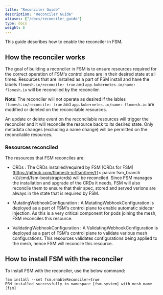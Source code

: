 ```yaml
---
title: "Reconciler Guide"
description: "Reconciler Guide"
aliases: ["/docs/reconciler_guide"]
type: docs
weight: 8
---
```


This guide describes how to enable the reconciler in FSM.

## How the reconciler works

The goal of building a reconciler in FSM is to ensure resources required for the correct operation of FSM's control plane are in their desired state at all times. Resources that are installed as a part of FSM install and have the labels `flomesh.io/reconcile: true` and `app.kubernetes.io/name: flomesh.io` will be reconciled by the reconciler.

**Note**: The reconciler will not operate as desired if the lables `flomesh.io/reconcile: true` and `app.kubernetes.io/name: flomesh.io` are modified or deleted on the reconcilable resources.

An update or delete event on the reconcilable resources will trigger the reconciler and it will reconcile the resource back to its desired state. Only metadata changes (excluding a name change) will be permitted on the reconcilable resources.

### Resources reconciled

The resources that FSM reconciles are:

- CRDs : The CRDs installed/required by FSM [CRDs for FSM](https://github.com/flomesh-io/fsm/tree/{{< param fsm_branch >}}/cmd/fsm-bootstrap/crds) will be reconciled. Since FSM manages the installation and upgrade of the CRDs it needs, FSM will also reconcile them to ensure that their spec, stored and served verions are always in the state that is required by FSM.

- MutatingWebhookConfiguration : A MutatingWebhookConfiguration is deployed as a part of FSM's control plane to enable automatic sidecar injection. As this is a very critical component for pods joining the mesh, FSM reconciles this resource.

- ValidatingWebhookConfiguration : A ValidatingWebhookConfiguration is deployed as a part of FSM's control plane to validate various mesh configurations. This resources validates configurations being applied to the mesh, hence FSM will reconcile this resource.


## How to install FSM with the reconciler

To install FSM with the reconciler, use the below command:

```console
fsm install --set fsm.enableReconciler=true
FSM installed successfully in namespace [fsm-system] with mesh name [fsm]
```

